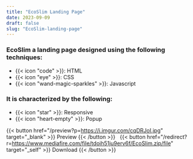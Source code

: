 ```yaml
---
title: "EcoSlim Landing Page"
date: 2023-09-09
draft: false
slug: "EcoSlim-landing-page"
---
```

### __EcoSlim__ a __landing page__ designed using the following techniques:
- {{< icon "code" >}}: HTML
- {{< icon "eye" >}}: CSS
- {{< icon "wand-magic-sparkles" >}}: Javascript  

### It is characterized by the following:
- {{< icon "star" >}}: Responsive
- {{< icon "heart-empty" >}}:  Popup

<!--adsense-->

{{< button href="/preview?p=https://i.imgur.com/cqDRJoI.jpg" target="_blank" >}}
Preview
{{< /button >}} &nbsp; {{< button href="/redirect?r=https://www.mediafire.com/file/tdoih51ju9erv6f/EcoSlim.zip/file" target="_self" >}}
Download
{{< /button >}}